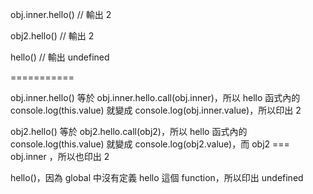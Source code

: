 obj.inner.hello() // 輸出 2

obj2.hello() // 輸出 2

hello() // 輸出 undefined

===========

obj.inner.hello() 等於 obj.inner.hello.call(obj.inner)，所以 hello 函式內的 console.log(this.value) 就變成 console.log(obj.inner.value)，所以印出 2

obj2.hello() 等於 obj2.hello.call(obj2)，所以 hello 函式內的 console.log(this.value) 就變成 console.log(obj2.value)，而 obj2 === obj.inner ，所以也印出 2

hello()，因為 global 中沒有定義 hello 這個 function，所以印出 undefined
